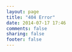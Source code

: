```yaml
---
layout: page
title: "404 Error"
date: 2014-07-17 17:46
comments: false
sharing: false
footer: false
---
```

<script type="text/javascript" src="http://www.qq.com/404/search_children.js" charset="utf-8"></script>